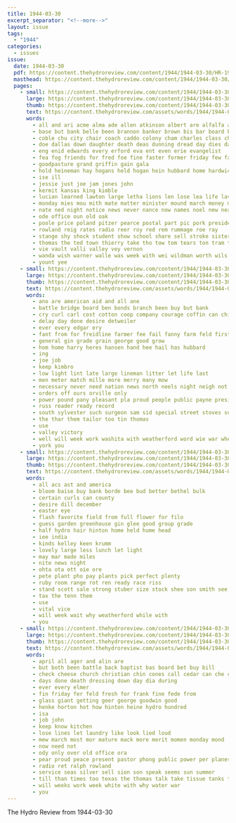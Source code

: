 ```yaml
---
title: 1944-03-30
excerpt_separator: "<!--more-->"
layout: issue
tags:
  - "1944"
categories:
  - issues
issue:
  date: 1944-03-30
  pdf: https://content.thehydroreview.com/content/1944/1944-03-30/HR-1944-03-30.pdf
  masthead: https://content.thehydroreview.com/content/1944/1944-03-30/masthead/HR-1944-03-30.jpg
  pages:
    - small: https://content.thehydroreview.com/content/1944/1944-03-30/small/HR-1944-03-30-01.jpg
      large: https://content.thehydroreview.com/content/1944/1944-03-30/large/HR-1944-03-30-01.jpg
      thumb: https://content.thehydroreview.com/content/1944/1944-03-30/thumbnails/HR-1944-03-30-01.jpg
      text: https://content.thehydroreview.com/assets/words/1944/1944-03-30/HR-1944-03-30-01.txt
      words:
        - all and ari acme alma ade allen atkinson albert are alfalfa anton ange america
        - base but bank belle been brannon banker brown bis bar board boge browne basic bethany bass bruce brother boys billy bly barrow black bridgeport
        - coble chu city chair coach caddo colony cham charles class china came curtis champion come carruth cara camp church charley christ courage
        - doe dallas down daughter death deas dunning dread day dies daily
        - eng enid edwards every erford eva ent even erie evangelist
        - fea fog friends for fred foe fine faster former friday few fait first fleming farmer found frank from farm
        - goodpasture grand griffin gain gala
        - hold heineman hay hogans held hogan hein hubbard home hardwick hydro had herd hem harry him
        - ise ill
        - jessie just joe jam jones john
        - kermit kansas king kimble
        - lucian learned lawton large letha lions len lose lea life lave last lookeba leon living longhorn litter
        - monday mies mou mith mate matter minister mound march money mabel marc monde more murray mote made mone marvin madine mich
        - nate ned night notice news never nance now names noel new near
        - ode office oun old oak
        - poole price poland pitzer pearce postal part pic pork president poo peal points pro pam pert
        - rowland reig rates radio reer roy red rem rummage roe ray
        - stange shy shock student show school share sell stroke sister sam said six sim saturday still stock sunny second sale spain sunday sinclair sat stamp service sang sire stacy stamps state summ spring smith son
        - thomas the ted town thierry take tho tow tom tears ton tram trom texas tie them tall than tommy
        - vie vault valli valley vey vernon
        - wanda wish warner walle was week with wei wildman worth wils will weatherford walker war wife wil why winning
        - yount yee
    - small: https://content.thehydroreview.com/content/1944/1944-03-30/small/HR-1944-03-30-02.jpg
      large: https://content.thehydroreview.com/content/1944/1944-03-30/large/HR-1944-03-30-02.jpg
      thumb: https://content.thehydroreview.com/content/1944/1944-03-30/thumbnails/HR-1944-03-30-02.jpg
      text: https://content.thehydroreview.com/assets/words/1944/1944-03-30/HR-1944-03-30-02.txt
      words:
        - ano are american aid and all ane
        - battle bridge board ben bonds branch been buy but bank
        - cry curl carl cost cotton coop company courage coffin can chick charles
        - delay day done desire detweiler
        - ever every edgar ery
        - fant from for freidline farmer fee fail fanny farm feld first frank
        - general gin grade grain george good grow
        - hom home harry heres hansen hand hee hail has hubbard
        - ing
        - joe job
        - keep kimbro
        - low light lint late large lineman litter let life last
        - men meter match mille more merry many mow
        - necessary never need nation news north neels night neigh not new
        - orders off ours orville only
        - power pound pany pleasant pla proud people public payne president
        - russ reader ready record
        - south sylvester such surgeon sam sid special street stoves supply seed state small share station
        - the thar them tailor too tin thomas
        - use
        - valley victory
        - well will week work washita with weatherford word wie war wheat west want
        - york you
    - small: https://content.thehydroreview.com/content/1944/1944-03-30/small/HR-1944-03-30-03.jpg
      large: https://content.thehydroreview.com/content/1944/1944-03-30/large/HR-1944-03-30-03.jpg
      thumb: https://content.thehydroreview.com/content/1944/1944-03-30/thumbnails/HR-1944-03-30-03.jpg
      text: https://content.thehydroreview.com/assets/words/1944/1944-03-30/HR-1944-03-30-03.txt
      words:
        - all acs ast and america
        - bloom baise buy bank borde bee bud better bethel bulk
        - certain curls can county
        - desire dill december
        - easter eye
        - flash favorite field from full flower for filo
        - guess garden greenhouse gin glee good group grade
        - half hydro hair hinton home held hume head
        - iee india
        - kinds kelley keen krumm
        - lovely large less lunch let light
        - may mar made miles
        - nite news night
        - ohta ota ott oie ore
        - pete plant pho pay plants pick perfect plenty
        - ruby room range rot ren ready race riss
        - stand scott sale strong stuber size stock shee son smith see seed seeds sales service sell space seen
        - tax the tenn them
        - use
        - vital vice
        - will week wait why weatherford while with
        - you
    - small: https://content.thehydroreview.com/content/1944/1944-03-30/small/HR-1944-03-30-04.jpg
      large: https://content.thehydroreview.com/content/1944/1944-03-30/large/HR-1944-03-30-04.jpg
      thumb: https://content.thehydroreview.com/content/1944/1944-03-30/thumbnails/HR-1944-03-30-04.jpg
      text: https://content.thehydroreview.com/assets/words/1944/1944-03-30/HR-1944-03-30-04.txt
      words:
        - april all ager and alin are
        - but both been battle back baptist bas board bet buy bill
        - check cheese church christian chin cones call cedar can che crosswhite county caddo condi company childres come canyon cross chick
        - days done death dressing down day dia during
        - ever every elmer
        - fin friday fer feld fresh for frank fine fede from
        - glass giant getting geer george goodwin good
        - henke horton hot how hinton heine hydro hundred
        - isa
        - job john
        - keep know kitchen
        - lose lines let laundry like look lied loud
        - mew march most mor mature mack more merit momen monday mond
        - now need not
        - ody only over old office ora
        - pear proud peace present pastor phong public power per planes
        - radio ret ralph rowland
        - service seas silver sell sion son speak seems sun summer
        - till than times too texas the thomas talk take tissue tanks tor
        - will weeks work week white with why water war
        - you
---
```


The Hydro Review from 1944-03-30

<!--more-->

